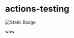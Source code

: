 # actions-testing

![Static Badge](https://img.shields.io/badge/label-53-7c3aed?style=plastic&logo=obsidian)

wow

